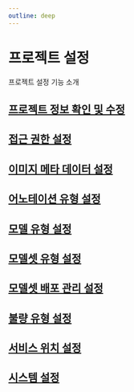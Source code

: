 ```yaml
---
outline: deep
---
```


# 프로젝트 설정
프로젝트 설정 기능 소개

## [프로젝트 정보 확인 및 수정](./project-info)

## [접근 권한 설정](./access-control)

## [이미지 메타 데이터 설정](./image-meta)

## [어노테이션 유형 설정](./annotation-type)

## [모델 유형 설정](./model-type)

## [모델셋 유형 설정](./modelset-type)

## [모델셋 배포 관리 설정](./modelset-deploy)

## [불량 유형 설정](./defect-type)

## [서비스 위치 설정](./service-location)

## [시스템 설정](./system-settings)